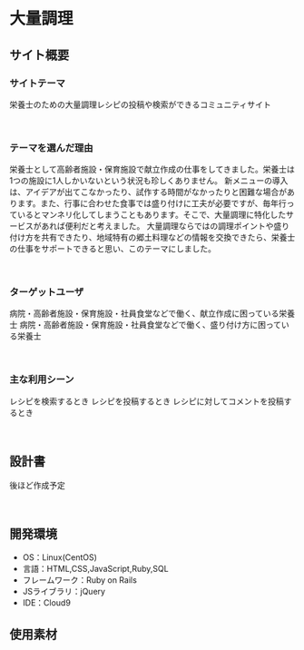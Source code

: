 # 大量調理
<!--​READMEを作成する際は、項目内の【補足説明】は削除して完成させてください。-->
## サイト概要
### サイトテーマ
栄養士のための大量調理レシピの投稿や検索ができるコミュニティサイト
<!-- 【補足説明】 -->
<!-- - 〜なコミュニティサイトorレビューサイトorSNS　と１文で記載する --> 
​
### テーマを選んだ理由
栄養士として高齢者施設・保育施設で献立作成の仕事をしてきました。栄養士は1つの施設に1人しかいないという状況も珍しくありません。
新メニューの導入は、アイデアが出てこなかったり、試作する時間がなかったりと困難な場合があります。また、行事に合わせた食事では盛り付けに工夫が必要ですが、毎年行っているとマンネリ化してしまうこともあります。そこで、大量調理に特化したサービスがあれば便利だと考えました。
大量調理ならではの調理ポイントや盛り付け方を共有できたり、地域特有の郷土料理などの情報を交換できたら、栄養士の仕事をサポートできると思い、このテーマにしました。
<!-- 【補足説明】 -->
<!-- - ですます調で記載しましょう。READMEファイルは企業様も見られます。 -->
<!-- - ３文以上記載しましょう。 -->

<!--　★テーマ理由を記載する際のポイント　-->
<!-- - 自分自身の背景の説明（このポートフォリオを作る前提を説明） -->
<!-- - 扱う題材が抱えている問題・課題の説明 -->
<!-- - ターゲットとするユーザーが持つであろう課題の説明（需要をアピールするため） -->
<!-- - 当問題を解決するために、このようなポートフォリオを制作してみようと考えました」という結び -->

<!-- ★記載例 -->
<!-- もともと料理が好きで、オリジナルレシピで料理を作ることが多いのですが、少しずつレシピが1パターンになってきており頭を悩ませていました。 -->
<!-- 身近に自分と同じように、料理を好んでする友人がいないため困っていた所、他の人がどのようなレシピで作っているのかを知れるサービスがあれば便利だと考えました。 -->
<!-- また料理好きな人だけでなく、日々料理を作る必要があるがレシピに困っている人の助けにもなると考え、このテーマにしました。 -->
​
### ターゲットユーザ
病院・高齢者施設・保育施設・社員食堂などで働く、献立作成に困っている栄養士
病院・高齢者施設・保育施設・社員食堂などで働く、盛り付け方に困っている栄養士


<!-- 【補足説明】 -->
<!-- - 〜な人という記載方法で、2つ以上記載しましょう -->
<!-- - テーマ理由と矛盾のないターゲットを選出しましょう -->
<!-- - 実際にサービスを利用する立場であると想定しましょう  -->
​
### 主な利用シーン
レシピを検索するとき
レシピを投稿するとき
レシピに対してコメントを投稿するとき
<!-- 【補足説明】 -->
<!-- - 〜な時という記載方法で、2つ以上記載しましょう -->
​
## 設計書
後ほど作成予定
<!-- 【補足説明】 -->
<!-- - テーマ提出時点では不要です。 -->
<!-- - 当項目には「後ほど作成予定」と記載しましょう。 -->
​
## 開発環境
- OS：Linux(CentOS)
- 言語：HTML,CSS,JavaScript,Ruby,SQL
- フレームワーク：Ruby on Rails
- JSライブラリ：jQuery
- IDE：Cloud9
​
## 使用素材
<!-- - 外部サービスの画像素材・音声素材を使用した場合は、必ずサービス名とURLを明記してください。 -->
<!-- - アプリケーションの実装に使用したgem/bootstrapのリファレンスなどの記載は不要です。 -->
<!-- - 使用しない場合は、使用素材の項目をREADMEから削除してください。 -->
<!-- - 架空の団体・題材を前提にポートフォリオを制作する場合、下記のテンプレートを当項目内に記載しましょう。 -->
<!-- 【テンプレート】-->
<!-- 著作権を考慮し、架空のデータを扱う予定です。-->
<!--  なお今後、実在するデータを利用する際には、事前に著作権保持者と契約を結んだ上で利用します。 -->
